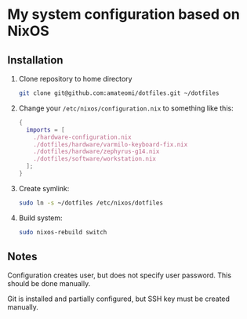 # My system configuration based on NixOS

## Installation

1. Clone repository to home directory

   ```sh
   git clone git@github.com:amateomi/dotfiles.git ~/dotfiles
   ```

2. Change your `/etc/nixos/configuration.nix` to something like this:

   ```nix
   {
     imports = [
       ./hardware-configuration.nix
       ./dotfiles/hardware/varmilo-keyboard-fix.nix
       ./dotfiles/hardware/zephyrus-g14.nix
       ./dotfiles/software/workstation.nix
     ];
   }
   ```

3. Create symlink:

   ```sh
   sudo ln -s ~/dotfiles /etc/nixos/dotfiles
   ```

4. Build system:

   ```sh
   sudo nixos-rebuild switch
   ```

## Notes

Configuration creates user, but does not specify user password. This should be done manually.

Git is installed and partially configured, but SSH key must be created manually.

